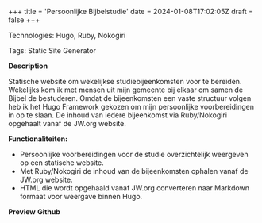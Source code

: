 +++
title = 'Persoonlijke Bijbelstudie'
date = 2024-01-08T17:02:05Z
draft = false
+++

Technologies: Hugo, Ruby, Nokogiri

Tags: Static Site Generator

**Description**

Statische website om wekelijkse studiebijeenkomsten voor te bereiden. Wekelijks kom ik met mensen uit mijn gemeente bij elkaar om samen de
Bijbel de bestuderen. Omdat de bijeenkomsten een vaste structuur volgen heb ik het Hugo Framework gekozen om mijn persoonlijke voorbereidingen
in op te slaan. De inhoud van iedere bijeenkomst via Ruby/Nokogiri opgehaalt vanaf de JW.org website.

**Functionaliteiten:**

- Persoonlijke voorbereidingen voor de studie overzichtelijk weergeven op een statische website.
- Met Ruby/Nokogiri de inhoud van de bijeenkomsten ophalen vanaf de JW.org website.
- HTML die wordt opgehaald vanaf JW.org converteren naar Markdown formaat voor weergave binnen Hugo.

**Preview**
**Github**